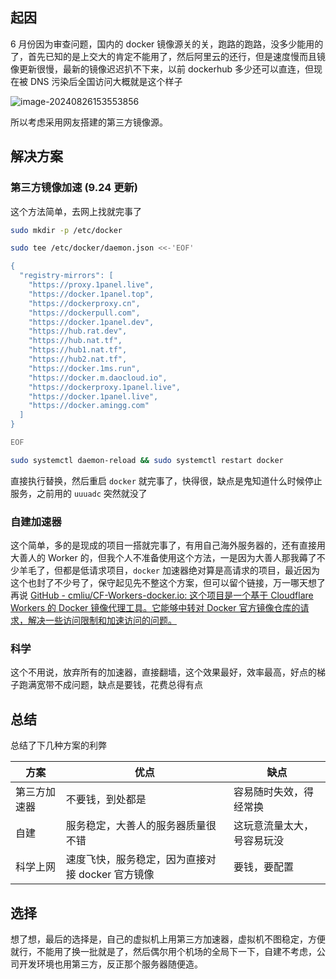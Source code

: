 ## 起因
6 月份因为审查问题，国内的 docker 镜像源关的关，跑路的跑路，没多少能用的了，首先已知的是上交大的肯定不能用了，然后阿里云的还行，但是速度慢而且镜像更新很慢，最新的镜像迟迟扒不下来，以前 dockerhub 多少还可以直连，但现在被 DNS 污染后全国访问大概就是这个样子

![image-20240826153553856](https://cfr2.317966.xyz/Images/2024/08/Docker%E5%9B%BD%E5%86%85%E6%97%A0%E6%B3%95%E8%AE%BF%E9%97%AE/IwvhO6QN36.jpeg)

所以考虑采用网友搭建的第三方镜像源。

## 解决方案
### 第三方镜像加速 (9.24 更新)
这个方法简单，去网上找就完事了
```bash
sudo mkdir -p /etc/docker

sudo tee /etc/docker/daemon.json <<-'EOF'

{
  "registry-mirrors": [
    "https://proxy.1panel.live",
    "https://docker.1panel.top",
    "https://dockerproxy.cn",
    "https://dockerpull.com",
    "https://docker.1panel.dev",
    "https://hub.rat.dev",
    "https://hub.nat.tf",
    "https://hub1.nat.tf",
    "https://hub2.nat.tf",
    "https://docker.1ms.run",
    "https://docker.m.daocloud.io",
    "https://dockerproxy.1panel.live",
    "https://docker.1panel.live",
    "https://docker.amingg.com"
  ]
}

EOF

sudo systemctl daemon-reload && sudo systemctl restart docker
```
直接执行替换，然后重启 `docker` 就完事了，快得很，缺点是鬼知道什么时候停止服务，之前用的 `uuuadc` 突然就没了

### 自建加速器
这个简单，多的是现成的项目一搭就完事了，有用自己海外服务器的，还有直接用大善人的 Worker 的，但我个人不准备使用这个方法，一是因为大善人那我薅了不少羊毛了，但都是低请求项目，`docker` 加速器绝对算是高请求的项目，最近因为这个也封了不少号了，保守起见先不整这个方案，但可以留个链接，万一哪天想了再说
[GitHub - cmliu/CF-Workers-docker.io: 这个项目是一个基于 Cloudflare Workers 的 Docker 镜像代理工具。它能够中转对 Docker 官方镜像仓库的请求，解决一些访问限制和加速访问的问题。](https://github.com/cmliu/CF-Workers-docker.io?tab=readme-ov-file#%E7%AC%AC%E4%B8%89%E6%96%B9-dockerhub-%E9%95%9C%E5%83%8F%E6%9C%8D%E5%8A%A1)

### 科学
这个不用说，放弃所有的加速器，直接翻墙，这个效果最好，效率最高，好点的梯子跑满宽带不成问题，缺点是要钱，花费总得有点

## 总结
总结了下几种方案的利弊

| 方案     | 优点                           | 缺点            |
| ------ | ---------------------------- | ------------- |
| 第三方加速器 | 不要钱，到处都是                     | 容易随时失效，得经常换   |
| 自建     | 服务稳定，大善人的服务器质量很不错            | 这玩意流量太大，号容易玩没 |
| 科学上网   | 速度飞快，服务稳定，因为直接对接 docker 官方镜像 | 要钱，要配置        |
## 选择
想了想，最后的选择是，自己的虚拟机上用第三方加速器，虚拟机不图稳定，方便就行，不能用了换一批就是了，然后偶尔用个机场的全局下一下，自建不考虑，公司开发环境也用第三方，反正那个服务器随便造。